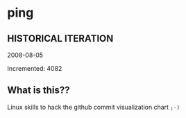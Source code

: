 # ping

## HISTORICAL ITERATION
2008-08-05

Incremented: 4082

## What is this?? 
Linux skills to hack the github commit visualization chart `;-)`
